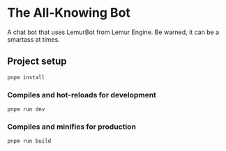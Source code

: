 # The All-Knowing Bot
A chat bot that uses LemurBot from Lemur Engine. Be warned, it can be a smartass at times. 

## Project setup
```
pnpm install
```

### Compiles and hot-reloads for development
```
pnpm run dev
```

### Compiles and minifies for production
```
pnpm run build
```
